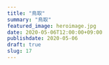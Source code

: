 ```yaml
---
title: "鳥取"
summary: "鳥取"
featured_image: heroimage.jpg
date: 2020-05-06T12:00:00+09:00
publishdate: 2020-05-06
draft: true
slug: 17
---
```


